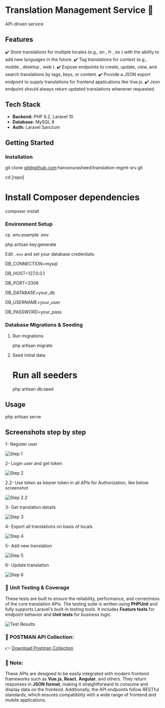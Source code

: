 # Translation Management Service	 🚀

API-driven service


## Features

✔️ Store translations for multiple locales (e.g., en , fr , es ) with the ability to add new
languages in the future.
✔️ Tag translations for context (e.g., mobile , desktop , web ).
✔️ Expose endpoints to create, update, view, and search translations by tags, keys, or
content.
✔️ Provide a JSON export endpoint to supply translations for frontend applications like
Vue.js.
✔️ Json endpoint should always return updated translations whenever requested.


## Tech Stack

- **Backend:** PHP 8.2, Laravel 10  
- **Database:** MySQL 8  
- **Auth:** Laravel Sanctum  




## Getting Started

### Installation


git clone git@github.com:haroonurasheed/translation-mgmt-srv.git

cd [repo]

# Install Composer dependencies
composer install

### Environment Setup


cp .env.example .env

php artisan key:generate

Edit `.env` and set your database credentials:

DB_CONNECTION=mysql

DB_HOST=127.0.0.1

DB_PORT=3306

DB_DATABASE=your_db

DB_USERNAME=your_user

DB_PASSWORD=your_pass



### Database Migrations & Seeding

1. Run migrations

   php artisan migrate


2. Seed initial data

   # Run all seeders
   php artisan db:seed



## Usage

php artisan serve  

## Screenshots step by step

1- Register user

![Step 1](screenshots/step_1.png)

2- Login user and get token

![Step 2](screenshots/step_2.png)

2.2- Use token as bearer token in all APIs for Authorization, like below screenshot

![Step 2.2](screenshots/step_2.2.png)

3- Get translation details

![Step 3](screenshots/step_3.png)

4- Export all translations on basis of locals

![Step 4](screenshots/step_4.png)

5- Add new translation

![Step 5](screenshots/step_5.png)

6- Update translation

![Step 6](screenshots/step_6.png)





### 🧪 **Unit Testing & Coverage**

These tests are built to ensure the reliability, performance, and correctness of the core translation APIs. The testing suite is written using **PHPUnit** and fully supports Laravel's built-in testing tools. It includes **Feature tests** for endpoint behavior and **Unit tests** for business logic.

![Test Results](screenshots/test_case.png)



### 📌 **POSTMAN API Collection:**

👉 [Download Postman Collection](screenshots/Translation_Service.postman_collection.json)



### 📌 **Note:**

These APIs are designed to be easily integrated with modern frontend frameworks such as **Vue.js**, **React**, **Angular**, and others. They return responses in **JSON format**, making it straightforward to consume and display data on the frontend. Additionally, the API endpoints follow RESTful standards, which ensures compatibility with a wide range of frontend and mobile applications.

